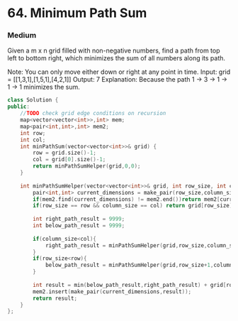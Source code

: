 # 64. Minimum Path Sum
### Medium

Given a m x n grid filled with non-negative numbers, find a path from top left to bottom right, which minimizes the sum of all numbers along its path.

Note: You can only move either down or right at any point in time.
Input: grid = [[1,3,1],[1,5,1],[4,2,1]]
Output: 7
Explanation: Because the path 1 → 3 → 1 → 1 → 1 minimizes the sum.

```c++
class Solution {
public:
    //TODO check grid edge conditions on recursion
    map<vector<vector<int>>,int> mem;
    map<pair<int,int>,int> mem2;
    int row;
    int col;
    int minPathSum(vector<vector<int>>& grid) {
        row = grid.size()-1;
        col = grid[0].size()-1;
        return minPathSumHelper(grid,0,0);
    }
    
    int minPathSumHelper(vector<vector<int>>& grid, int row_size, int column_size){
        pair<int,int> current_dimensions = make_pair(row_size,column_size);
        if(mem2.find(current_dimensions) != mem2.end())return mem2[current_dimensions];
        if(row_size == row && column_size == col) return grid[row_size][column_size];
        
        int right_path_result = 9999;
        int below_path_result = 9999;
                
        if(column_size<col){
            right_path_result = minPathSumHelper(grid,row_size,column_size+1);
        }
        if(row_size<row){
            below_path_result = minPathSumHelper(grid,row_size+1,column_size);
        }
        
        int result = min(below_path_result,right_path_result) + grid[row_size][column_size];
        mem2.insert(make_pair(current_dimensions,result));
        return result;
    }
};
```
